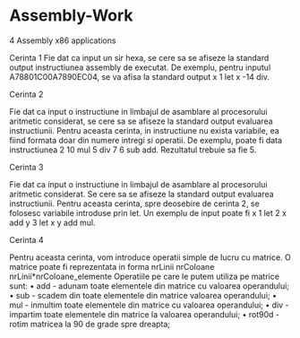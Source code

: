 # Assembly-Work
4 Assembly x86 applications

 Cerinta 1
Fie dat ca input un sir hexa, se cere sa se afiseze la standard output instructiunea assembly de
executat.
De exemplu, pentru inputul A78801C00A7890EC04, se va afisa la standard output x 1 let x -14 div.

 Cerinta 2

Fie dat ca input o instructiune in limbajul de asamblare al procesorului aritmetic considerat, se
cere sa se afiseze la standard output evaluarea instructiunii. Pentru aceasta cerinta, in instructiune
nu exista variabile, ea fiind formata doar din numere intregi si operatii.
De exemplu, poate fi data instructiunea 2 10 mul 5 div 7 6 sub add. Rezultatul trebuie sa
fie 5.

 Cerinta 3

Fie dat ca input o instructiune in limbajul de asamblare al procesorului aritmetic considerat. Se
cere sa se afiseze la standard output evaluarea instructiunii. Pentru aceasta cerinta, spre deosebire
de cerinta 2, se folosesc variabile introduse prin let.
Un exemplu de input poate fi x 1 let 2 x add y 3 let x y add mul.

 Cerinta 4

Pentru aceasta cerinta, vom introduce operatii simple de lucru cu matrice. O matrice poate fi
reprezentata in forma
nrLinii nrColoane nrLinii*nrColoane_elemente
Operatiile pe care le putem utiliza pe matrice sunt:
• add - adunam toate elementele din matrice cu valoarea operandului;
• sub - scadem din toate elementele din matrice valoarea operandului;
• mul - inmultim toate elementele din matrice cu valoarea operandului;
• div - impartim toate elementele din matrice la valoarea operandului;
• rot90d - rotim matricea la 90 de grade spre dreapta;
